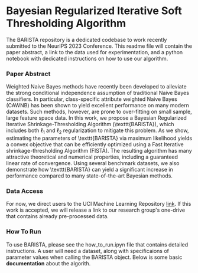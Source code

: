 # Bayesian Regularized Iterative Soft Thresholding Algorithm


The BARISTA repository is a dedicated codebase to work recently submitted to the NeurIPS 2023 Conference. This readme file will contain the paper abstract, a link to the data used for experimentation, and a python notebook with dedicated instructions on how to use our algorithm.


### Paper Abstract

Weighted Naive Bayes methods have recently been developed to alleviate the strong conditional independence assumption of traditional Naive Bayes classifiers. In particular, class-specific attribute weighted Naive Bayes (CAWNB) has been shown to yield excellent performance on many modern datasets. Such methods, however, are prone to over-fitting on small sample, large feature space data. In this work, we propose a Bayesian Regularized Iterative Shrinkage-Thresholding Algorithm (\texttt{BARISTA}), which includes both $\ell_1$ and $\ell_2$ regularization to mitigate this problem. As we show, estimating the parameters of \texttt{BARISTA} via maximum likelihood yields a convex objective that can be efficiently optimized using a Fast Iterative shrinkage-thresholding Algorithm (FISTA). The resulting algorithm has many attractive theoretical and numerical properties, including a guaranteed linear rate of convergence. Using several benchmark datasets, we also demonstrate how \texttt{BARISTA} can yield a significant increase in performance compared to many state-of-the-art Bayesian methods.


### Data Access

For now, we direct users to the UCI Machine Learning Repository [link](https://archive.ics.uci.edu/ml/index.php). If this work is accepted, we will release a link to our research group's one-drive that contains already pre-processed data.


### How To Run

To use BARISTA, please see the how_to_run.ipyn file that contains detailed instructions. A user will need a dataset, along with specificaions of parameter values when calling the BARISTA object. Below is some basic **documentation** about the algorith. 





